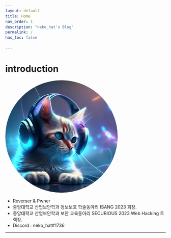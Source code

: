 ```yaml
---
layout: default
title: Home
nav_order: 1
description: "neko_hat's Blog"
permalink: /
has_toc: false

---
```


# introduction
<style>
    .profile {
        border-radius: 50%;
        width: 70%;
        height: 70%;
    }
</style>

<img src="/assets/images/neko_hat.png" class="profile">

- Reverser & Pwner
- 중앙대학교 산업보안학과 정보보호 학술동아리 ISANG 2023 회장.
- 중앙대학교 산업보안학과 보안 교육동아리 SECURIOUS 2023 Web Hacking 트랙장.
- Discord : neko_hat#1736
---
